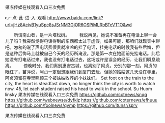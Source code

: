 
果冻传媒在线观看入口三次免费




👉-点-此-进-入-观看  http://www.baidu.com/link?url=jHz8AcivB1yuSpc8sJSrNM3GjOR6OSPiMLRbBTcVT1O&wd




　　所谓南山者，是一片塔松树。
　　我说再见，她说不准备再在电话上聊一会儿了吗？我突然觉得电话得到的东西都太过于虚假，如果可能，那咱们就现实中聊吧。匆匆的说了声电话费很贵就冷冷的挂了电话，挂完电话的时候我有些后悔，但是这种后悔马上就被自己今天的经历所淹没。那是第一次在她面前先挂电话。此后她没有打电话过来，我也没有打电话过去，这场或许是误会的经历，让我们瞬息疏离。
　　傍晚时分，我们离别惠安古城，也离别了阿贞。分别的那一刻，阿贞的眼红了，苗萍说，阿贞一定很想跟我们到厦门去玩，但她的姑姑这几天没在寺里，阿贞须留在寺里照顾三个被姑姑收养的小妹妹们。
Set foot on the train to the city, the heart is steadfast down, no longer think the city is worth to watch now.
45, let each student raised his head to walk in the school.
Su Huom linsky
果冻传媒在线观看入口三次免费 https://github.com/cctnews/snqq
https://github.com/webnewse/dyfklz
https://github.com/coternews/efhuuu
https://github.com/foolnews/qvmp
https://github.com/itunsr/sprv





果冻传媒在线观看入口三次免费
